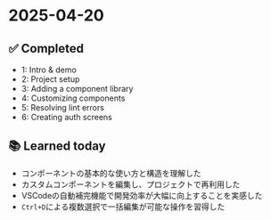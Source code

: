 # 2025-04-20

## ✅ Completed

- 1: Intro & demo
- 2: Project setup
- 3: Adding a component library
- 4: Customizing components
- 5: Resolving lint errors
- 6: Creating auth screens

## 📚 Learned today

- コンポーネントの基本的な使い方と構造を理解した
- カスタムコンポーネントを編集し、プロジェクトで再利用した
- VSCodeの自動補完機能で開発効率が大幅に向上することを実感した
- `Ctrl+D`による複数選択で一括編集が可能な操作を習得した
